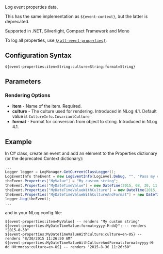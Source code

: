 Log event properties data. 

This has the same implementation as `${event-context}`, but the latter is deprecated. 

Supported in .NET, Silverlight, Compact Framework and Mono

To log all properties, use [`${all-event-properties}`](All-Event-Properties-Layout-Renderer).

## Configuration Syntax
```
${event-properties:item=String:culture=String:format=String}
```

## Parameters
### Rendering Options
* **item** - Name of the item. Required.
* **culture** - The culture used for rendering. Introduced in NLog 4.1. Default value is `CultureInfo.InvariantCulture`
* **format** - Format for conversion from object to string. Introduced in NLog 4.1. 


## Example
In C# class, create an event and add an element to the Properties dictionary (or the deprecated Context dictionary):
```csharp
...
Logger logger = LogManager.GetCurrentClassLogger();
LogEventInfo theEvent = new LogEventInfo(LogLevel.Debug, "", "Pass my custom value");
theEvent.Properties["MyValue"] = "My custom string";
theEvent.Properties["MyDateTimeValue"] = new DateTime(2015, 08, 30, 11, 26, 50);
theEvent.Properties["MyDateTimeValueWithCulture"] = new DateTime(2015, 08, 30, 11, 26, 50);
theEvent.Properties["MyDateTimeValueWithCultureAndFormat"] = new DateTime(2015, 08, 30, 11, 26, 50);
logger.Log(theEvent);
...
```

and in your NLog.config file:

```
${event-properties:item=MyValue} -- renders "My custom string"
${event-properties:MyDateTimeValue:format=yyyy-M-dd}"; -- renders "2015-8-30"
${event-properties:MyDateTimeValueWithCulture:culture=en-US} -- renders "8/30/2015 11:26:50 AM"
${event-properties:MyDateTimeValueWithCultureAndFormat:format=yyyy-M-dd HH:mm:ss:culture=en-US} -- renders "2015-8-30 11:26:50"
```